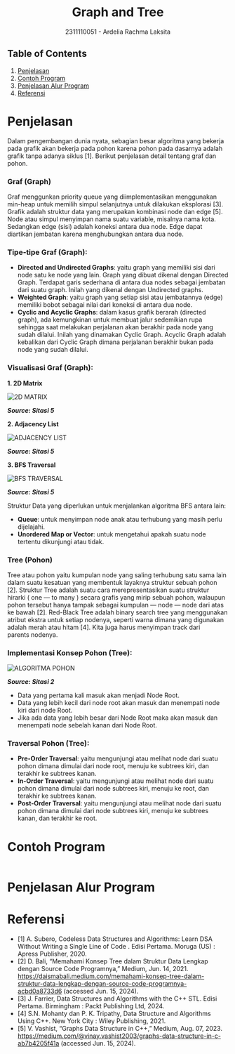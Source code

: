 # <h1 align="center">Graph and Tree</h1>
<p align="center">2311110051 - Ardelia Rachma Laksita</p>

## Table of Contents
1. [Penjelasan](#penjelasan)
2. [Contoh Program](#contoh-program)
3. [Penjelasan Alur Program](#penjelasan-alur-program)
4. [Referensi](#referensi)

# Penjelasan
Dalam pengembangan dunia nyata, sebagian besar algoritma yang bekerja pada grafik akan bekerja pada pohon karena pohon pada dasarnya adalah grafik tanpa adanya siklus [1]. Berikut penjelasan detail tentang graf dan pohon.

### Graf (Graph)
Graf menggunkan priority queue yang diimplementasikan menggunakan min-heap untuk memilih simpul selanjutnya untuk dilakukan eksplorasi [3]. Grafik adalah struktur data yang merupakan kombinasi node dan edge [5]. Node atau simpul menyimpan nama suatu variable, misalnya nama kota. Sedangkan edge (sisi) adalah koneksi antara dua node. Edge dapat diartikan jembatan karena menghubungkan antara dua node.

### Tipe-tipe Graf (Graph):
- **Directed and Undirected Graphs**: yaitu graph yang memiliki sisi dari node satu ke node yang lain. Graph yang dibuat dikenal dengan Directed Graph. Terdapat garis sederhana di antara dua nodes sebagai jembatan dari suatu graph. Inilah yang dikenal dengan Undirected graphs.
- **Weighted Graph**: yaitu graph yang setiap sisi atau jembatannya (edge) memiliki bobot sebagai nilai dari koneksi di antara dua node.
- **Cyclic and Acyclic Graphs**: dalam kasus grafik berarah (directed graph), ada kemungkinan untuk membuat jalur sedemikian rupa sehingga saat melakukan perjalanan akan berakhir pada node yang sudah dilalui. Inilah yang dinamakan Cyclic Graph. Acyclic Graph adalah kebalikan dari Cyclic Graph dimana perjalanan berakhir bukan pada node yang sudah dilalui.

### Visualisasi Graf (Graph):
**1. 2D Matrix**

![2D MATRIX](https://github.com/ardelialaksita/Praktikum-Struktur-Data-Assignment/assets/157208713/9915ca43-51c3-46d6-afda-410d3810ce0f)

**_Source: Sitasi 5_**

**2. Adjacency List**

![ADJACENCY LIST](https://github.com/ardelialaksita/Praktikum-Struktur-Data-Assignment/assets/157208713/f237025a-2b53-4f65-8b60-d094fe0c2628)

**_Source: Sitasi 5_**

**3. BFS Traversal**

![BFS TRAVERSAL](https://github.com/ardelialaksita/Praktikum-Struktur-Data-Assignment/assets/157208713/3826c76c-7759-4fdc-8575-9fbe4f25e5c5)

**_Source: Sitasi 5_**

Struktur Data yang diperlukan untuk menjalankan algoritma BFS antara lain:

- **Queue**: untuk menyimpan node anak atau terhubung yang masih perlu dijelajahi.
- **Unordered Map or Vector**: untuk mengetahui apakah suatu node tertentu dikunjungi atau tidak.


### Tree (Pohon)
Tree atau pohon yaitu kumpulan node yang saling terhubung satu sama lain dalam suatu kesatuan yang membentuk layaknya struktur sebuah pohon [2]. Struktur Tree adalah suatu cara merepresentasikan suatu struktur hirarki ( one — to many ) secara grafis yang mirip sebuah pohon, walaupun pohon tersebut hanya tampak sebagai kumpulan — node — node dari atas ke bawah [2]. Red-Black Tree adalah binary search tree yang menggunakan atribut ekstra untuk setiap nodenya, seperti warna dimana yang digunakan adalah merah atau hitam [4]. Kita juga harus menyimpan track dari parents nodenya.

### Implementasi Konsep Pohon (Tree):
![ALGORITMA POHON](https://github.com/ardelialaksita/Praktikum-Struktur-Data-Assignment/assets/157208713/48f09976-e47e-45ad-b126-5bf676bdee58)

_**Source: Sitasi 2**_

- Data yang pertama kali masuk akan menjadi Node Root.
- Data yang lebih kecil dari node root akan masuk dan menempati node kiri dari node Root.
- Jika ada data yang lebih besar dari Node Root maka akan masuk dan menempati node sebelah kanan dari Node Root.

### Traversal Pohon (Tree):
- **Pre-Order Traversal**: yaitu mengunjungi atau melihat node dari suatu pohon dimana dimulai dari node root, menuju ke subtrees kiri, dan terakhir ke subtrees kanan.
- **In-Order Traversal**: yaitu mengunjungi atau melihat node dari suatu pohon dimana dimulai dari node subtrees kiri, menuju ke root, dan terakhir ke subtrees kanan.
- **Post-Order Traversal**: yaitu mengunjungi atau melihat node dari suatu pohon dimana dimulai dari node subtrees kiri, menuju ke subtrees kanan, dan terakhir ke root. 


# Contoh Program
```C++

```

# Penjelasan Alur Program


# Referensi
- [1] A. Subero, Codeless Data Structures and Algorithms: Learn DSA Without Writing a Single Line of Code . Edisi Pertama. Moruga (US) : Apress Publisher, 2020.
- [2] D. Bali, “Memahami Konsep Tree dalam Struktur Data Lengkap dengan Source Code Programnya,” Medium, Jun. 14, 2021. https://daismabali.medium.com/memahami-konsep-tree-dalam-struktur-data-lengkap-dengan-source-code-programnya-acbd0a8733d6 (accessed Jun. 15, 2024).
- [3] J. Farrier, Data Structures and Algorithms with the C++ STL. Edisi Pertama. Birmingham : Packt Publishing Ltd, 2024.
- [4] S.N. Mohanty dan P. K. Tripathy, Data Structure and Algorithms Using C++. New York City : Wiley Publishing, 2021.
- [5] V. Vashist, “Graphs Data Structure in C++,” Medium, Aug. 07, 2023. https://medium.com/@vinay.vashist2003/graphs-data-structure-in-c-ab7b4205f41a (accessed Jun. 15, 2024).
